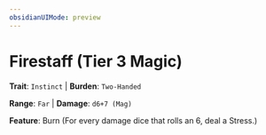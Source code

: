 ```yaml
---
obsidianUIMode: preview
---
```

# Firestaff (Tier 3 Magic)

**Trait**: `Instinct` | **Burden**: `Two-Handed`

**Range**: `Far` | **Damage**: `d6+7 (Mag)`

**Feature**: Burn (For every damage dice that rolls an 6, deal a Stress.)
